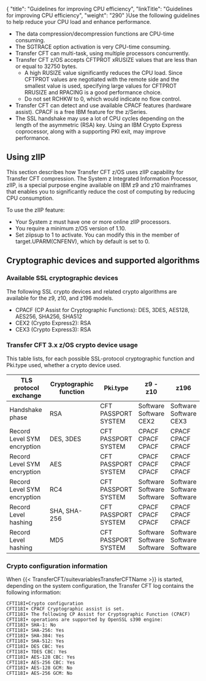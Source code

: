 {
    "title": "Guidelines for improving CPU efficiency",
    "linkTitle": "Guidelines for improving CPU efficiency",
    "weight": "290"
}Use the following guidelines to help reduce your CPU load and enhance performance.

- The data compression/decompression functions are CPU-time consuming.
- The SGTRACE option activation is very CPU-time consuming.
- Transfer CFT can multi-task, using multiple processors concurrently.
- Transfer CFT z/OS accepts CFTPROT xRUSIZE values that are less than or equal to 32750 bytes.
    -   A high RUSIZE value significantly reduces the CPU load. Since CFTPROT values are negotiated with the remote side and the smallest value is used, specifying large values for CFTPROT RRUSIZE and RPACING is a good performance choice.
    -   Do not set RCHKW to 0, which would indicate no flow control.
- Transfer CFT can detect and use available CPACF features (hardware assist). CPACF is a free IBM feature for the z/Series.
- The SSL handshake may use a lot of CPU cycles depending on the length of the asymmetric (RSA) key. Using an IBM Crypto Express coprocessor, along with a supporting PKI exit, may improve performance.

Using zIIP
----------

This section describes how Transfer CFT z/OS uses zIIP capability for Transfer CFT compression. The System z Integrated Information Processor, zIIP, is a special purpose engine available on IBM z9 and z10 mainframes that enables you to significantly reduce the cost of computing by reducing CPU consumption.

To use the zIIP feature:

- Your System z must have one or more online zIIP processors.
- You require a minimum z/OS version of 1.10.
- Set ziipsup to 1 to activate. You can modify this in the member of target.UPARM(CNFENV), which by default is set to 0.

Cryptographic devices and supported algorithms
----------------------------------------------

### Available SSL cryptographic devices

The following SSL crypto devices and related crypto algorithms are available for the z9, z10, and z196 models.

- CPACF (CP Assist for Cryptographic Functions): DES, 3DES, AES128, AES256, SHA256, SHA512
- CEX2 (Crypto Express2): RSA
- CEX3 (Crypto Express3): RSA

### Transfer CFT 3.x z/OS crypto device usage

This table lists, for each possible SSL-protocol cryptographic function and Pki.type used, whether a crypto device used.


| TLS protocol exchange  | Cryptographic function  | Pki.type  | z9 - z10  | z196  |
| --- | --- | --- | --- | --- |
| Handshake phase  | RSA  | CFT<br/> PASSPORT<br/> SYSTEM | Software<br/> Software<br/> CEX2 | Software<br/> Software<br/> CEX3 |
| Record Level SYM encryption  | DES, 3DES  | CFT<br/> PASSPORT<br/> SYSTEM | CPACF<br/> CPACF<br/> CPACF | CPACF<br/> CPACF<br/> CPACF |
| Record Level SYM encryption  | AES  | CFT<br/> PASSPORT<br/> SYSTEM | CPACF<br/> CPACF<br/> CPACF | CPACF<br/> CPACF<br/> CPACF |
| Record Level SYM encryption  | RC4  | CFT<br/> PASSPORT<br/> SYSTEM | Software<br/> Software<br/> Software | Software<br/> Software<br/> Software |
| Record Level hashing  | SHA, SHA-256  | CFT<br/> PASSPORT<br/> SYSTEM | CPACF<br/> CPACF<br/> CPACF | CPACF<br/> CPACF<br/> CPACF |
| Record Level hashing  | MD5  | CFT<br/> PASSPORT<br/> SYSTEM | Software<br/> Software<br/> Software | Software<br/> Software<br/> Software |


### Crypto configuration information

When {{< TransferCFT/suitevariablesTransferCFTName  >}} is started, depending on the system configuration, the Transfer CFT log contains the following information:

```
CFTI18I+Crypto configuration
CFTI18I+ CPACF Cryptographic assist is set.
CFTI18I+ The following CP Assist for Cryptographic Function (CPACF)
CFTI18I+ operations are supported by OpenSSL s390 engine:
CFTI18I+ SHA-1: No
CFTI18I+ SHA-256: Yes
CFTI18I+ SHA-384: Yes
CFTI18I+ SHA-512: Yes
CFTI18I+ DES CBC: Yes
CFTI18I+ TDES CBC: Yes
CFTI18I+ AES-128 CBC: Yes
CFTI18I+ AES-256 CBC: Yes
CFTI18I+ AES-128 GCM: No
CFTI18I+ AES-256 GCM: No
```
